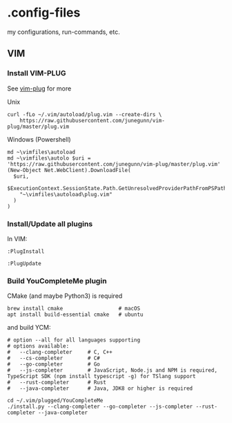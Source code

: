 # .config-files
my configurations, run-commands, etc.

## VIM

### Install VIM-PLUG

See [vim-plug](https://github.com/junegunn/vim-plug) for more

Unix
```
curl -fLo ~/.vim/autoload/plug.vim --create-dirs \
    https://raw.githubusercontent.com/junegunn/vim-plug/master/plug.vim
```

Windows (Powershell)
```
md ~\vimfiles\autoload
md ~\vimfiles\autolo $uri = 'https://raw.githubusercontent.com/junegunn/vim-plug/master/plug.vim'
(New-Object Net.WebClient).DownloadFile(
  $uri,
  $ExecutionContext.SessionState.Path.GetUnresolvedProviderPathFromPSPath(
    "~\vimfiles\autoload\plug.vim"
  )
)
```

### Install/Update all plugins

In VIM:

```
:PlugInstall
```
```
:PlugUpdate
```

### Build YouCompleteMe plugin

CMake (and maybe Python3) is required
```
brew install cmake                  # macOS
apt install build-essential cmake   # ubuntu
```

and build YCM:
```
# option --all for all languages supporting
# options available:
#   --clang-completer     # C, C++
#   --cs-completer        # C#
#   --go-completer        # Go
#   --js-completer        # JavaScript, Node.js and NPM is required, TypeScript SDK (npm install typescript -g) for TSlang support
#   --rust-completer      # Rust
#   --java-completer      # Java, JDK8 or higher is required

cd ~/.vim/plugged/YouCompleteMe
./install.py --clang-completer --go-completer --js-completer --rust-completer --java-completer
```

